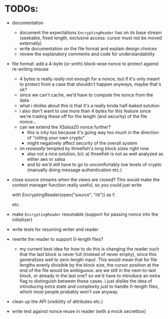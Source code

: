 # TODOs:

- documentation
  - document the expectations `EncryptingReader` has on its base stream (seekable, fixed length, exclusive access: cursor must not be moved externally)
  - write documentation on the file format and explain design choices
  - review the explanatory comments and code for understandability

- file format: add a 4-byte (or smth) block-wise nonce to protect against re-writing misuse
  - 4 bytes is really *really* not enough for a nonce, but if it's only meant to protect from a case that shouldn't happen anyways, maybe that's ok?
  - since we can't cache, we'd have to compute the nonce from the data
  - what i dislike about this is that it's a really kinda half-baked solution
  - i also don't want to use more than 4 bytes for this feature since we're trading these off for the length (and security) of the file nonce...
  - can we extend the XSalsa20 nonce further?
    - this is icky too because it's going way too much in the direction of "rolling your own crypto"
    - might negatively affect security of the overall system
  - im *reaaaally* tempted by threefish's long block sizes right now
    - also not a nice solution, b/c a) threefish is not as well analyzed as either aes or salsa
    - and b) we'd still have to go to uncomfortably low levels of crypto (manually doing message authentication etc.)

- close source streams when the views are closed? This would make the context manager function really useful, so you could just write

    with EncryptingReader(open("source", "rb")) as f:

  etc.

- make `EncryptingReader` resumable (support for passing nonce into the initializer)
- write tests for resuming writer and reader
- rewrite the reader to support 0-length files?
  - my current best idea for how to do this is changing the reader such that the last block is never full (instead of never empty), since this generalizes well to zero-length input. This would mean that for file lengths evenly divisible by the block size, the cursor position at the end of the file would be ambiguous: are we still in the next-to-last block, or already in the last one? so we'd have to introduce an extra flag to distinguish between these cases. i just dislike the idea of introducing extra state and complexity _just_ to handle 0-length files, which most people probably won't use anyway.
  
- clean up the API (visibility of attributes etc.)
- write test against nonce reuse in reader (with a mock secretbox)